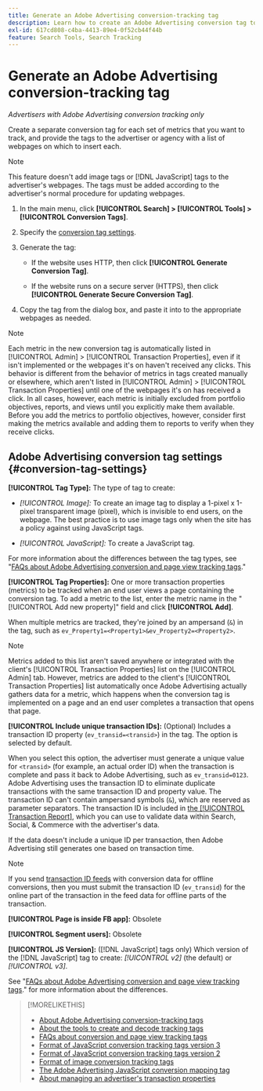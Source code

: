 ```yaml
---
title: Generate an Adobe Advertising conversion-tracking tag
description: Learn how to create an Adobe Advertising conversion tag to track your conversion events.
exl-id: 617cd808-c4ba-4413-89e4-0f52cb44f44b
feature: Search Tools, Search Tracking
---
```

# Generate an Adobe Advertising conversion-tracking tag

*Advertisers with Adobe Advertising conversion tracking only*

Create a separate conversion tag for each set of metrics that you want to track, and provide the tags to the advertiser or agency with a list of webpages on which to insert each.

>[!NOTE]
>
>This feature doesn't add image tags or [!DNL JavaScript] tags to the advertiser's webpages. The tags must be added according to the advertiser's normal procedure for updating webpages.

1. In the main menu, click **[!UICONTROL Search] > [!UICONTROL Tools] > [!UICONTROL Conversion Tags]**.

1. Specify the [conversion tag settings](#conversion-tag-settings).

1. Generate the tag:
   
   * If the website uses HTTP, then click **[!UICONTROL Generate Conversion Tag]**.
   
   * If the website runs on a secure server (HTTPS), then click **[!UICONTROL Generate Secure Conversion Tag]**.

1. Copy the tag from the dialog box, and paste it into to the appropriate webpages as needed.

>[!NOTE]
>
>Each metric in the new conversion tag is automatically listed in [!UICONTROL Admin] > [!UICONTROL Transaction Properties], even if it isn't implemented or the webpages it's on haven't received any clicks. This behavior is different from the behavior of metrics in tags created manually or elsewhere, which aren't listed in [!UICONTROL Admin] > [!UICONTROL Transaction Properties] until one of the webpages it's on has received a click. In all cases, however, each metric is initially excluded from portfolio objectives, reports, and views until you explicitly make them available. Before you add the metrics to portfolio objectives, however, consider first making the metrics available and adding them to reports to verify when they receive clicks.

## Adobe Advertising conversion tag settings {#conversion-tag-settings}

**[!UICONTROL Tag Type]:** The type of tag to create:

* *[!UICONTROL Image]:* To create an image tag to display a 1-pixel x 1-pixel transparent image (pixel), which is invisible to end users, on the webpage. The best practice is to use image tags only when the site has a policy against using JavaScript tags.

* *[!UICONTROL JavaScript]:* To create a JavaScript tag.

For more information about the differences between the tag types, see "[FAQs about Adobe Advertising conversion and page view tracking tags](/help/search-social-commerce/tracking/faqs-conversion-page-view-tracking-tags.md)."

**[!UICONTROL Tag Properties]:** One or more transaction properties (metrics) to be tracked when an end user views a page containing the conversion tag. To add a metric to the list, enter the metric name in the "[!UICONTROL Add new property]" field and click **[!UICONTROL Add]**.

When multiple metrics are tracked, they're joined by an ampersand (`&`) in the tag, such as `ev_Property1=<Property1>&ev_Property2=<Property2>`.

>[!NOTE]
>
>Metrics added to this list aren't saved anywhere or integrated with the client's [!UICONTROL Transaction Properties] list on the [!UICONTROL Admin] tab. However, metrics are added to the client's [!UICONTROL Transaction Properties] list automatically once Adobe Advertising actually gathers data for a metric, which happens when the conversion tag is implemented on a page and an end user completes a transaction that opens that page.

**[!UICONTROL Include unique transaction IDs]:** (Optional) Includes a transaction ID property (`ev_transid=<transid>`) in the tag. The option is selected by default.

When you select this option, the advertiser must generate a unique value for `<transid>` (for example, an actual order ID) when the transaction is complete and pass it back to Adobe Advertising, such as `ev_transid=0123`. Adobe Advertising uses the transaction ID to eliminate duplicate transactions with the same transaction ID and property value. The transaction ID can't contain ampersand symbols (`&`), which are reserved as parameter separators. The transaction ID is included in [the [!UICONTROL Transaction Report]](/help/search-social-commerce/reports/management/basic-advanced/transaction-report.md), which you can use to validate data within Search, Social, & Commerce with the advertiser's data.

If the data doesn't include a unique ID per transaction, then Adobe Advertising still generates one based on transaction time.

>[!NOTE]
>
>If you send [transaction ID feeds](/help/search-social-commerce/tracking/feed-transaction-id.md) with conversion data for offline conversions, then you must submit the transaction ID (`ev_transid`) for the online part of the transaction in the feed data for offline parts of the transaction.

**[!UICONTROL Page is inside FB app]:** Obsolete

**[!UICONTROL Segment users]:** Obsolete

**[!UICONTROL JS Version]:** ([!DNL JavaScript] tags only) Which version of the [!DNL JavaScript] tag to create: *[!UICONTROL v2]* (the default) or *[!UICONTROL v3]*.

See "[FAQs about Adobe Advertising conversion and page view tracking tags](/help/search-social-commerce/tracking/faqs-conversion-page-view-tracking-tags.md)." for more information about the differences.
 
>[!MORELIKETHIS]
>
>* [About Adobe Advertising conversion-tracking tags](/help/search-social-commerce/tracking/conversion-tracking-advertising.md)
>* [About the tools to create and decode tracking tags](tracking-tools-about.md)
>* [FAQs about conversion and page view tracking tags](/help/search-social-commerce/tracking/faqs-conversion-page-view-tracking-tags.md)
>* [Format of JavaScript conversion tracking tags version 3](/help/search-social-commerce/tracking/format-conversion-tag-jsv3.md)
>* [Format of JavaScript conversion tracking tags version 2](/help/search-social-commerce/tracking/format-conversion-tag-jsv2.md)
>* [Format of image conversion tracking tags](/help/search-social-commerce/tracking/format-conversion-tag-image.md)
>* [The Adobe Advertising JavaScript conversion mapping tag](/help/search-social-commerce/tracking/itp-conversion-mapping-tag.md)
>* [About managing an advertiser's transaction properties](/help/search-social-commerce/admin/transaction-properties/transaction-property-about.md)
